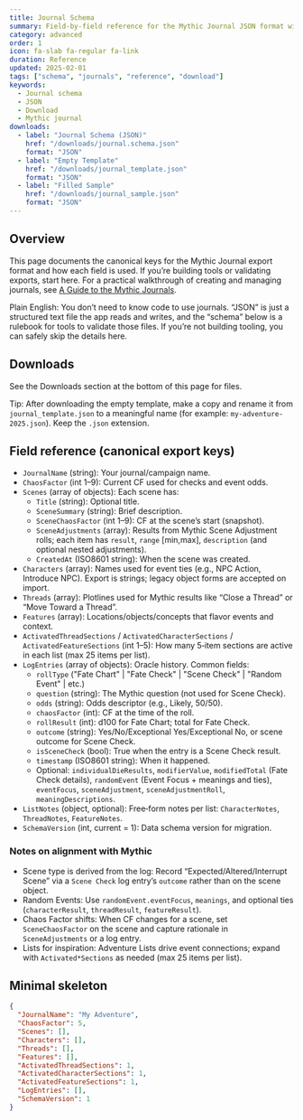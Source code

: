 ```yaml
---
title: Journal Schema
summary: Field-by-field reference for the Mythic Journal JSON format with a minimal example and local downloads.
category: advanced
order: 1
icon: fa-slab fa-regular fa-link
duration: Reference
updated: 2025-02-01
tags: ["schema", "journals", "reference", "download"]
keywords:
  - Journal schema
  - JSON
  - Download
  - Mythic journal
downloads:
  - label: "Journal Schema (JSON)"
    href: "/downloads/journal.schema.json"
    format: "JSON"
  - label: "Empty Template"
    href: "/downloads/journal_template.json"
    format: "JSON"
  - label: "Filled Sample"
    href: "/downloads/journal_sample.json"
    format: "JSON"
---
```

## Overview

This page documents the canonical keys for the Mythic Journal export format and how each field is used. If you’re building tools or validating exports, start here. For a practical walkthrough of creating and managing journals, see [A Guide to the Mythic Journals](/resources/guide-to-the-mythic-journals/).

Plain English: You don’t need to know code to use journals. “JSON” is just a structured text file the app reads and writes, and the “schema” below is a rulebook for tools to validate those files. If you’re not building tooling, you can safely skip the details here.

## Downloads

See the Downloads section at the bottom of this page for files.

Tip: After downloading the empty template, make a copy and rename it from `journal_template.json` to a meaningful name (for example: `my-adventure-2025.json`). Keep the `.json` extension.

## Field reference (canonical export keys)
- `JournalName` (string): Your journal/campaign name.
- `ChaosFactor` (int 1–9): Current CF used for checks and event odds.
- `Scenes` (array of objects): Each scene has:
  - `Title` (string): Optional title.
  - `SceneSummary` (string): Brief description.
  - `SceneChaosFactor` (int 1–9): CF at the scene’s start (snapshot).
  - `SceneAdjustments` (array): Results from Mythic Scene Adjustment rolls; each item has `result`, `range` [min,max], `description` (and optional nested adjustments).
  - `CreatedAt` (ISO8601 string): When the scene was created.
- `Characters` (array<string>): Names used for event ties (e.g., NPC Action, Introduce NPC). Export is strings; legacy object forms are accepted on import.
- `Threads` (array<string>): Plotlines used for Mythic results like “Close a Thread” or “Move Toward a Thread”.
- `Features` (array<string>): Locations/objects/concepts that flavor events and context.
- `ActivatedThreadSections` / `ActivatedCharacterSections` / `ActivatedFeatureSections` (int 1–5): How many 5‑item sections are active in each list (max 25 items per list).
- `LogEntries` (array of objects): Oracle history. Common fields:
  - `rollType` ("Fate Chart" | "Fate Check" | "Scene Check" | "Random Event" | etc.)
  - `question` (string): The Mythic question (not used for Scene Check).
  - `odds` (string): Odds descriptor (e.g., Likely, 50/50).
  - `chaosFactor` (int): CF at the time of the roll.
  - `rollResult` (int): d100 for Fate Chart; total for Fate Check.
  - `outcome` (string): Yes/No/Exceptional Yes/Exceptional No, or scene outcome for Scene Check.
  - `isSceneCheck` (bool): True when the entry is a Scene Check result.
  - `timestamp` (ISO8601 string): When it happened.
  - Optional: `individualDieResults`, `modifierValue`, `modifiedTotal` (Fate Check details),
    `randomEvent` (Event Focus + meanings and ties), `eventFocus`, `sceneAdjustment`, `sceneAdjustmentRoll`, `meaningDescriptions`.
- `ListNotes` (object, optional): Free‑form notes per list: `CharacterNotes`, `ThreadNotes`, `FeatureNotes`.
- `SchemaVersion` (int, current = 1): Data schema version for migration.

### Notes on alignment with Mythic

- Scene type is derived from the log: Record “Expected/Altered/Interrupt Scene” via a `Scene Check` log entry’s `outcome` rather than on the scene object.
- Random Events: Use `randomEvent.eventFocus`, `meanings`, and optional ties (`characterResult`, `threadResult`, `featureResult`).
- Chaos Factor shifts: When CF changes for a scene, set `SceneChaosFactor` on the scene and capture rationale in `SceneAdjustments` or a log entry.
- Lists for inspiration: Adventure Lists drive event connections; expand with `Activated*Sections` as needed (max 25 items per list).

## Minimal skeleton
```json
{
  "JournalName": "My Adventure",
  "ChaosFactor": 5,
  "Scenes": [],
  "Characters": [],
  "Threads": [],
  "Features": [],
  "ActivatedThreadSections": 1,
  "ActivatedCharacterSections": 1,
  "ActivatedFeatureSections": 1,
  "LogEntries": [],
  "SchemaVersion": 1
}
```
